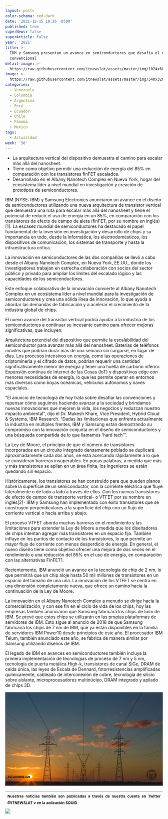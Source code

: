 ```yaml
---
layout: posts
color-schema: red-dark
date: '2021-12-15 18:26 -0500'
published: true
superNews: false
superArticle: false
year: '2021'
title: >-
  IBM y Samsung presentan un avance en semiconductores que desafía el diseño
  convencional
detail-image: >-
  https://raw.githubusercontent.com/itnewslat/assets/master/img/1024x680/Electricidad-g.jpg
image: >-
  https://raw.githubusercontent.com/itnewslat/assets/master/img/540x320/Electricidad-p.jpg
categories:
  - Venezuela
  - Colombia
  - Argentina
  - Perú
  - Ecuador
  - Chile
  - Panama
  - Mexico
tags:
  - Actualidad
week: '50'
---
```

- La arquitectura vertical del dispositivo demuestra el camino para escalar más allá del nanosheet.
- Tiene como objetivo permitir una reducción de energía del 85% en comparación con los transistores finFET escalados.
- Desarrollado en el Albany Nanotech Complex en Nueva York, hogar del ecosistema líder a nivel mundial en investigación y creación de prototipos de semiconductores.

 IBM (NYSE: IBM) y Samsung Electronics anunciaron un avance en el diseño de semiconductores utilizando una nueva arquitectura de transistor vertical que demuestra una ruta para escalar más allá del nanosheet y tiene el potencial de reducir el uso de energía en un 85%, en comparación con los transistores de efecto de campo de aleta (finFET, por su nombre en inglés)[1]. La escasez mundial de semiconductores ha destacado el papel fundamental de la inversión en investigación y desarrollo de chips y su importancia en todo, desde la informática, los electrodomésticos, los dispositivos de comunicación, los sistemas de transporte y hasta la infraestructura crítica.
 
La innovación en semiconductores de las dos compañías se llevó a cabo desde el Albany Nanotech Complex, en Nueva York, EE.UU., donde los investigadores trabajan en estrecha colaboración con socios del sector público y privado para ampliar los límites del escalado lógico y las capacidades de los semiconductores.
 
Este enfoque colaborativo de la innovación convierte al Albany Nanotech Complex en un ecosistema líder a nivel mundial para la investigación de semiconductores y crea una sólida línea de innovación, lo que ayuda a abordar las demandas de fabricación y a acelerar el crecimiento de la industria global de chips.
 
El nuevo avance del transistor vertical podría ayudar a la industria de los semiconductores a continuar su incesante camino para ofrecer mejoras significativas, que incluyen:
 
Arquitectura potencial del dispositivo que permite la escalabilidad del semiconductor para avanzar más allá del nanosheet.
Baterías de teléfonos móviles que podrían durar más de una semana sin cargarse, en lugar de días.
Los procesos intensivos en energía, como las operaciones de criptominería y el cifrado de datos, podrían requerir una cantidad significativamente menor de energía y tener una huella de carbono inferior.
Expansión continua de Internet de las Cosas (IoT) y dispositivos edge con menores necesidades de energía, lo que les permite operar en entornos más diversos como boyas oceánicas, vehículos autónomos y naves espaciales.
 
“El anuncio de tecnología de hoy trata sobre desafiar las convenciones y repensar cómo seguimos haciendo avanzar a la sociedad y brindamos nuevas innovaciones que mejoren la vida, los negocios y reduzcan nuestro impacto ambiental”, dijo el Dr. Mukesh Khare, Vice President, Hybrid Cloud & Systems, IBM Research. “Dadas las limitaciones que enfrenta actualmente la industria en múltiples frentes, IBM y Samsung están demostrando su compromiso con la innovación conjunta en el diseño de semiconductores y una búsqueda compartida de lo que llamamos 'hard tech'”.
 
La Ley de Moore, el principio de que el número de transistores incorporados en un circuito integrado densamente poblado se duplicará aproximadamente cada dos años, se está acercando rápidamente a lo que se consideran barreras insuperables. En pocas palabras, a medida que más y más transistores se apilan en un área finita, los ingenieros se están quedando sin espacio.
 
Históricamente, los transistores se han construido para que queden planos sobre la superficie de un semiconductor, con la corriente eléctrica que fluye lateralmente o de lado a lado a través de ellos. Con los nuevos transistores de efecto de campo de transporte vertical- o VTFET por su nombre en inglés[2]- IBM y Samsung han implementado con éxito transistores que se construyen perpendiculares a la superficie del chip con un flujo de corriente vertical o hacia arriba y abajo. 
 
El proceso VTFET aborda muchas barreras en el rendimiento y las limitaciones para extender la Ley de Moore a medida que los diseñadores de chips intentan agregar más transistores en un espacio fijo. También influye en los puntos de contacto de los transistores, lo que permite un mayor flujo de corriente con menos desperdicio de energía. En general, el nuevo diseño tiene como objetivo ofrecer una mejora de dos veces en el rendimiento o una reducción del 85% en el uso de energía, en comparación con las alternativas FinFET1.
 
Recientemente, IBM anunció un avance en la tecnología de chip de 2 nm, lo que permitirá que un chip aloje hasta 50 mil millones de transistores en un espacio del tamaño de una uña. La innovación de los VTFET se centra en una dimensión completamente nueva, que ofrece un camino hacia la continuación de la Ley de Moore. 
 
La innovación en el Albany Nanotech Complex a menudo se dirige hacia la comercialización, y con ese fin en el ciclo de vida de los chips, hoy las empresas también anunciaron que Samsung fabricará los chips de 5nm de IBM. Se prevé que estos chips se utilizarán en las propias plataformas de servidores de IBM. Esto sigue al anuncio de 2018 de que Samsung fabricaría los chips de 7 nm de IBM, que ya están disponibles en la familia de servidores IBM Power10 desde principios de este año. El procesador IBM Telum, también anunciado este año, se fabrica de manera similar por Samsung utilizando diseños de IBM.
 
El legado de IBM en avances en semiconductores también incluye la primera implementación de tecnologías de proceso de 7 nm y 5 nm, tecnología de puerta metálica High-k, transistores de canal SiGe, DRAM de celda única, las leyes de Escala de Dennard, fotorresistencias amplificadas químicamente, cableado de interconexión de cobre, tecnología de silicio sobre aislante, microprocesadores multinúcleo, DRAM integrado y apilado de chips 3D.

![](https://raw.githubusercontent.com/itnewslat/assets/master/img/540x320/Electricidad-p.jpg)

<table style="height: 42px;" width="569">
<tbody>
<tr>
<td style="text-align: justify;"><sub><strong>Nuestras noticias también son publicadas a través de nuestra cuenta en Twitter <a href="https://twitter.com/itnewslat?lang=es">@ITNEWSLAT</a> y en la aplicación <a href="https://squidapp.co/en/">SQUID</a></strong></sub></td>
</tr>
</tbody>
</table>

<img src="https://tracker.metricool.com/c3po.jpg?hash=56f88a41e39ab42c063cc51676587a04"/>
